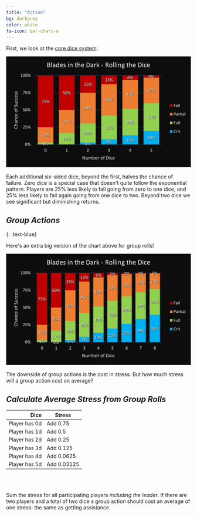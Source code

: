 ```yaml
---
title: "Action"
bg: darkgrey
color: white
fa-icon: bar-chart-o
---
```


First, we look at the [core dice system](https://bladesinthedark.com/core-system):

![Stacked Bar Chart](/img/DiceChances2.png "Core Dice Outcomes")

Each additional six-sided dice, beyond the first, halves the chance of failure. Zero dice is a special case that doesn't quite follow the exponential pattern. Players are 25% less likely to fail going from zero to one dice, and 25% less likely to fail again going from one dice to two. Beyond two dice we see significant but diminishing returns.

## *Group Actions*
{: .text-blue}

Here's an extra big version of the chart above for group rolls!

![Stacked Bar Chart](/img/DiceChances.png "Core Dice Outcomes Chart Extended")

The downside of group actions is the cost in stress. But how much stress will a group action cost on average?



## *Calculate Average Stress from Group Rolls*

<div align="center" style="width: auto">

<table class='custom-table'>
	<thead>
		<tr>
		<th style="text-align:right">Dice</th>
		<th>Stress</th>
		</tr>
	</thead>
	<tbody>
		<tr>
		<td style="text-align:right">Player has 0d</td>
		<td>Add 0.75</td>
		</tr>
		<tr>
		<td style="text-align:right">Player has 1d</td>
		<td>Add 0.5</td>
		</tr>
		<tr>
		<td style="text-align:right">Player has 2d</td>
		<td>Add 0.25</td>
		</tr>
		<tr>
		<td style="text-align:right">Player has 3d</td>
		<td>Add 0.125</td>
		</tr>
		<tr>
		<td style="text-align:right">Player has 4d</td>
		<td>Add 0.0625</td>
		</tr>
		<tr>
		<td style="text-align:right">Player has 5d</td>
		<td>Add 0.03125</td>
		</tr>
	</tbody>
</table>

</div>

<br/><br/>

Sum the stress for all participating players *including the leader*. If there are two players and a total of two dice a group action should cost an average of one stress: the same as getting assistance.